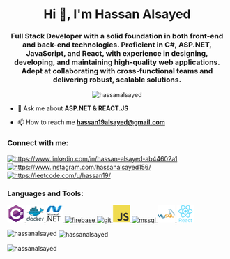 <h1 align="center">Hi 👋, I'm Hassan Alsayed</h1>
<h3 align="center">Full Stack Developer with a solid foundation in both front-end and back-end technologies. Proficient in C#, ASP.NET, JavaScript, and React, with experience in designing, developing, and maintaining high-quality web applications. Adept at collaborating with cross-functional teams and delivering robust, scalable solutions.</h3>

<p align="center"> <img src="https://i.pinimg.com/originals/81/17/8b/81178b47a8598f0c81c4799f2cdd4057.gif" alt="hassanalsayed" /> </p>


- 💬 Ask me about **ASP.NET & REACT.JS**

- 📫 How to reach me **hassan19alsayed@gmail.com**

<h3 align="left">Connect with me:</h3>
<p align="left">
<a href="https://linkedin.com/in/https://www.linkedin.com/in/hassan-alsayed-ab44602a1" target="blank"><img align="center" src="https://raw.githubusercontent.com/rahuldkjain/github-profile-readme-generator/master/src/images/icons/Social/linked-in-alt.svg" alt="https://www.linkedin.com/in/hassan-alsayed-ab44602a1" height="30" width="40" /></a>
<a href="https://instagram.com/https://www.instagram.com/hassanalsayed156/" target="blank"><img align="center" src="https://raw.githubusercontent.com/rahuldkjain/github-profile-readme-generator/master/src/images/icons/Social/instagram.svg" alt="https://www.instagram.com/hassanalsayed156/" height="30" width="40" /></a>
<a href="https://www.leetcode.com/https://leetcode.com/u/hassan19/" target="blank"><img align="center" src="https://raw.githubusercontent.com/rahuldkjain/github-profile-readme-generator/master/src/images/icons/Social/leet-code.svg" alt="https://leetcode.com/u/hassan19/" height="30" width="40" /></a>
</p>

<h3 align="left">Languages and Tools:</h3>
<p align="left"> <a href="https://www.w3schools.com/cs/" target="_blank" rel="noreferrer"> <img src="https://raw.githubusercontent.com/devicons/devicon/master/icons/csharp/csharp-original.svg" alt="csharp" width="40" height="40"/> </a> <a href="https://www.docker.com/" target="_blank" rel="noreferrer"> <img src="https://raw.githubusercontent.com/devicons/devicon/master/icons/docker/docker-original-wordmark.svg" alt="docker" width="40" height="40"/> </a> <a href="https://dotnet.microsoft.com/" target="_blank" rel="noreferrer"> <img src="https://raw.githubusercontent.com/devicons/devicon/master/icons/dot-net/dot-net-original-wordmark.svg" alt="dotnet" width="40" height="40"/> </a> <a href="https://firebase.google.com/" target="_blank" rel="noreferrer"> <img src="https://www.vectorlogo.zone/logos/firebase/firebase-icon.svg" alt="firebase" width="40" height="40"/> </a> <a href="https://git-scm.com/" target="_blank" rel="noreferrer"> <img src="https://www.vectorlogo.zone/logos/git-scm/git-scm-icon.svg" alt="git" width="40" height="40"/> </a> <a href="https://developer.mozilla.org/en-US/docs/Web/JavaScript" target="_blank" rel="noreferrer"> <img src="https://raw.githubusercontent.com/devicons/devicon/master/icons/javascript/javascript-original.svg" alt="javascript" width="40" height="40"/> </a> <a href="https://www.microsoft.com/en-us/sql-server" target="_blank" rel="noreferrer"> <img src="https://www.svgrepo.com/show/303229/microsoft-sql-server-logo.svg" alt="mssql" width="40" height="40"/> </a> <a href="https://www.mysql.com/" target="_blank" rel="noreferrer"> <img src="https://raw.githubusercontent.com/devicons/devicon/master/icons/mysql/mysql-original-wordmark.svg" alt="mysql" width="40" height="40"/> </a> <a href="https://reactjs.org/" target="_blank" rel="noreferrer"> <img src="https://raw.githubusercontent.com/devicons/devicon/master/icons/react/react-original-wordmark.svg" alt="react" width="40" height="40"/> </a> </p>

<p><img align="left" src="https://github-readme-stats.vercel.app/api/top-langs?username=hassanalsayed&show_icons=true&locale=en&layout=compact" alt="hassanalsayed" /></p>

<p>&nbsp;<img align="center" src="https://github-readme-stats.vercel.app/api?username=hassanalsayed&show_icons=true&locale=en" alt="hassanalsayed" /></p>

<p><img align="center" src="https://github-readme-streak-stats.herokuapp.com/?user=hassanalsayed&" alt="hassanalsayed" /></p>
